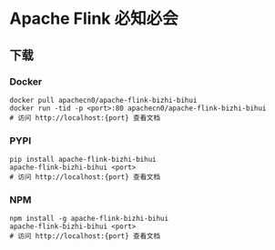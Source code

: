 # Apache Flink 必知必会

## 下载

### Docker

```
docker pull apachecn0/apache-flink-bizhi-bihui
docker run -tid -p <port>:80 apachecn0/apache-flink-bizhi-bihui
# 访问 http://localhost:{port} 查看文档
```

### PYPI

```
pip install apache-flink-bizhi-bihui
apache-flink-bizhi-bihui <port>
# 访问 http://localhost:{port} 查看文档
```

### NPM

```
npm install -g apache-flink-bizhi-bihui
apache-flink-bizhi-bihui <port>
# 访问 http://localhost:{port} 查看文档
```